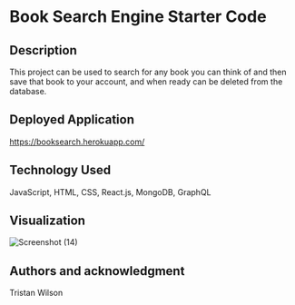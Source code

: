 # Book Search Engine Starter Code

## Description

This project can be used to search for any book you can think of and then save that book to your account, and when ready can be deleted from the database.

## Deployed Application
https://booksearch.herokuapp.com/

## Technology Used
JavaScript, HTML, CSS, React.js, MongoDB, GraphQL


## Visualization
![Screenshot (14)](https://user-images.githubusercontent.com/108022127/211100287-adf4f841-02ad-4753-8ad1-412366a0000c.png)


## Authors and acknowledgment 

Tristan Wilson
